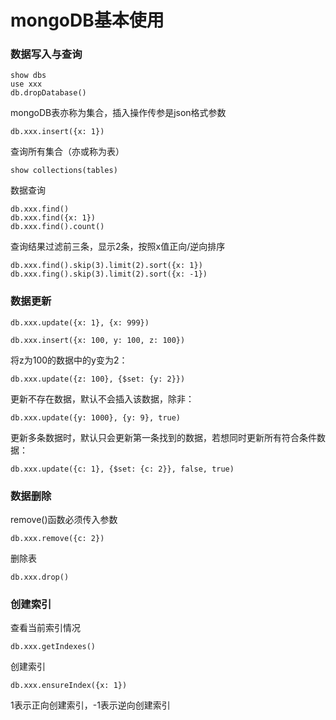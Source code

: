 mongoDB基本使用
===

### 数据写入与查询

```
show dbs
use xxx
db.dropDatabase()
```

mongoDB表亦称为集合，插入操作传参是json格式参数

```
db.xxx.insert({x: 1})
```

查询所有集合（亦或称为表）

```
show collections(tables)
```

数据查询

```
db.xxx.find()
db.xxx.find({x: 1})
db.xxx.find().count()
```

查询结果过滤前三条，显示2条，按照x值正向/逆向排序

```
db.xxx.find().skip(3).limit(2).sort({x: 1})
db.xxx.fing().skip(3).limit(2).sort({x: -1})
```

### 数据更新

```
db.xxx.update({x: 1}, {x: 999})
```

```
db.xxx.insert({x: 100, y: 100, z: 100})
```

将z为100的数据中的y变为2：

```
db.xxx.update({z: 100}, {$set: {y: 2}})
```

更新不存在数据，默认不会插入该数据，除非：

```
db.xxx.update({y: 1000}, {y: 9}, true)
```

更新多条数据时，默认只会更新第一条找到的数据，若想同时更新所有符合条件数据：

```
db.xxx.update({c: 1}, {$set: {c: 2}}, false, true)
```

### 数据删除

remove()函数必须传入参数

```
db.xxx.remove({c: 2})
```

删除表

```
db.xxx.drop()
```

### 创建索引

查看当前索引情况

```
db.xxx.getIndexes()
```

创建索引

```
db.xxx.ensureIndex({x: 1})
```

1表示正向创建索引，-1表示逆向创建索引



